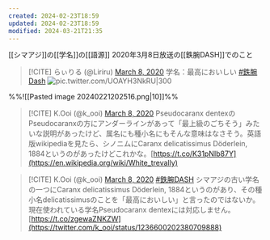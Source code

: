 ```yaml
---
created: 2024-02-23T18:59
updated: 2024-02-23T18:59
modified: 2024-03-21T21:35
---
```


[[シマアジ]]の[[学名]]の[[語源]]
2020年3月8日放送の[[鉄腕DASH]]でのこと

> [!CITE] らぃりる (@Liriru) [March 8, 2020](https://twitter.com/Liriru/status/1236597625375166465)
> 学名：最高においしい [\#鉄腕Dash](https://twitter.com/hashtag/%E9%89%84%E8%85%95Dash) ![pic.twitter.com/UOAYH3NkRU|300](https://pbs.twimg.com/media/ESlG6y7VAAU4WsZ?format=jpg)

%%![[Pasted image 20240221202516.png|10]]%%


> [!CITE] K.Ooi (@k\_ooi) [March 8, 2020](https://twitter.com/k_ooi/status/1236600202380709888)
> Pseudocaranx dentexのPseudocaranxの方にアンダーラインがあって「最上級のごちそう」みたいな説明があったけど、属名にも種小名にもそんな意味はなさそう。英語版wikipediaを見たら、シノニムにCaranx delicatissimus Döderlein, 1884というのがあったけどこれかな。[https://t.co/K31pNIb87Y](https://en.wikipedia.org/wiki/White_trevally)

> [!CITE] K.Ooi (@k\_ooi) [March 8, 2020](https://twitter.com/k_ooi/status/1236617033376075776)
> [\#鉄腕DASH](https://twitter.com/hashtag/%E9%89%84%E8%85%95DASH) シマアジの古い学名の一つにCaranx delicatissimus Döderlein, 1884というのがあり、その種小名delicatissimusのことを「最高においしい」と言ったのではないか。現在使われている学名Pseudocaranx dentexには対応しません。 [https://t.co/zgewaZNKZW](https://twitter.com/k_ooi/status/1236600202380709888)
